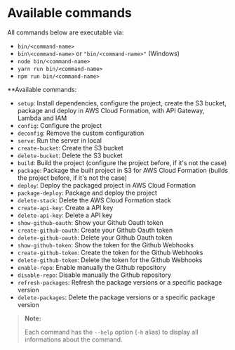 Available commands
==================

All commands below are executable via:
- `bin/<command-name>`
- `bin\<command-name>` or `"bin/<command-name>"` (Windows)
- `node bin/<command-name>`
- `yarn run bin/<command-name>`
- `npm run bin/<command-name>`

**Available commands:

- `setup`: Install dependencies, configure the project, create the S3 bucket, package and deploy in
  AWS Cloud Formation, with API Gateway, Lambda and IAM
- `config`: Configure the project
- `deconfig`: Remove the custom configuration
- `serve`: Run the server in local
- `create-bucket`: Create the S3 bucket
- `delete-bucket`: Delete the S3 bucket
- `build`: Build the project (configure the project before, if it's not the case)
- `package`: Package the built project in S3 for AWS Cloud Formation (builds the project before, if it's not the case)
- `deploy`: Deploy the packaged project in AWS Cloud Formation
- `package-deploy`: Package and deploy the project
- `delete-stack`: Delete the AWS Cloud Formation stack
- `create-api-key`: Create a API key
- `delete-api-key`: Delete a API key
- `show-github-oauth`: Show your Github Oauth token
- `create-github-oauth`: Create your Github Oauth token
- `delete-github-oauth`: Delete your Github Oauth token
- `show-github-token`: Show the token for the Github Webhooks
- `create-github-token`: Create the token for the Github Webhooks
- `delete-github-token`: Delete the token for the Github Webhooks
- `enable-repo`: Enable manually the Github repository
- `disable-repo`: Disable manually the Github repository
- `refresh-packages`: Refresh the package versions or a specific package version
- `delete-packages`: Delete the package versions or a specific package version

> **Note:**
>
> Each command has the `--help` option (`-h` alias) to display all informations about the command.

